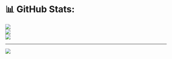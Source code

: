 # 📊 GitHub Stats:
![](https://github-readme-stats.vercel.app/api?username=Feliga-xavier&theme=dark&hide_border=false&include_all_commits=false&count_private=false)<br/>
![](https://github-readme-streak-stats.herokuapp.com/?user=Feliga-xavier&theme=dark&hide_border=false)<br/>
![](https://github-readme-stats.vercel.app/api/top-langs/?username=Feliga-xavier&theme=dark&hide_border=false&include_all_commits=false&count_private=false&layout=compact)

---
[![](https://visitcount.itsvg.in/api?id=Feliga-xavier&icon=0&color=0)](https://visitcount.itsvg.in)

<!-- Proudly created with GPRM ( https://gprm.itsvg.in ) -->
